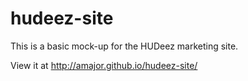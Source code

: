 hudeez-site
===========

This is a basic mock-up for the HUDeez marketing site.

View it at http://amajor.github.io/hudeez-site/
